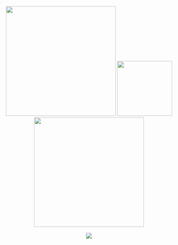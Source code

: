 ### <div align="center"> <img src="https://64.media.tumblr.com/7ebfbbff45c8db5083b2db218f8a13cc/ffef7e8029b7971b-37/s250x400/339552c99b9afa2f23841c7ec097740e1cba8eab.gifv" width="300"> <img src="https://64.media.tumblr.com/2220d5fdb1f84ecad00ee320afe33962/fcf30a7d52b1c113-6d/s100x200/77973073342760216a27a39b50c9470b7083c86f.gifv" width="150">  <img src="https://64.media.tumblr.com/0b07f7e686748319f8c2ec135851d67c/ddb75fe1265919cb-65/s250x400/4996505c492a00628315ec4e380d86a884f50ece.gifv" width="300"> </div>

<!--
**alex-fany/alex-fany** is a ✨ _special_ ✨ repository because its `README.md` (this file) appears on your GitHub profile.

Here are some ideas to get you started:

- 🔭 I’m currently working on ...
- 🌱 I’m currently learning ...
- 👯 I’m looking to collaborate on ...
- 🤔 I’m looking for help with ...
- 💬 Ask me about ...
- 📫 How to reach me: ...
- 😄 Pronouns: ...
- ⚡ Fun fact: ...
-->

  <!--
<div align="center">
  <img src="https://64.media.tumblr.com/976af9e0e299bbc1a4d66be839694ae9/5f5db224a7ccd749-af/s400x600/51c616e7bb19c517fe03f23b89802fbd8bd5e4ed.gifv">
  <img src="https://64.media.tumblr.com/976af9e0e299bbc1a4d66be839694ae9/5f5db224a7ccd749-af/s400x600/51c616e7bb19c517fe03f23b89802fbd8bd5e4ed.gifv">
  -->
  
  <!--
  <img src="https://64.media.tumblr.com/82a1de5b6dd3b51bd6ff7f472211db17/b907589d2815b212-55/s640x960/7f879d532471eba19856dd587d51e0d0a5f2d741.gifv">
  ![alt text](https://64.media.tumblr.com/976af9e0e299bbc1a4d66be839694ae9/5f5db224a7ccd749-af/s400x600/51c616e7bb19c517fe03f23b89802fbd8bd5e4ed.gifv) 
  ![alt text](https://64.media.tumblr.com/976af9e0e299bbc1a4d66be839694ae9/5f5db224a7ccd749-af/s400x600/51c616e7bb19c517fe03f23b89802fbd8bd5e4ed.gifv) Corazones azules
  ![alt text](https://64.media.tumblr.com/82a1de5b6dd3b51bd6ff7f472211db17/b907589d2815b212-55/s640x960/7f879d532471eba19856dd587d51e0d0a5f2d741.gifv) 
  ![alt text](https://64.media.tumblr.com/160be8ff70c9307fee63e88462eac1d5/aa31ac07a4e473fa-a2/s500x750/22f570f8eec9d542c0b63b9bf61f6c61a5b52956.gifv)
  ![alt text](https://64.media.tumblr.com/ccd37b36e57bf4afb6cf11591a243415/09dab327e86153b4-1c/s500x750/4b947295bd5d4cff38fd58bd0ba31470c837f7c9.gifv)
  ![alt text](https://64.media.tumblr.com/ccd37b36e57bf4afb6cf11591a243415/09dab327e86153b4-1c/s500x750/4b947295bd5d4cff38fd58bd0ba31470c837f7c9.gifv)
  <img src="https://64.media.tumblr.com/5845d6fb49c1ca738a051caa925a9e79/fd250c5745ab9525-04/s250x400/07a4a3bcac650f5799de4a7af3163e0a17ca48a0.gifv">
  -->
</div>

<!-- ![alt text](https://64.media.tumblr.com/4f96533ec8ce8d71ffe260c6a38f8e57/372fb4ade1723d58-94/s2048x3072/da6231d3786bca47594228eb08c2418387cd724e.pnj) -->

  <!-- <img src="https://64.media.tumblr.com/9c2ef15c126dc1fc1ab1db548a8ee803/05a796fda372b471-db/s250x400/dd9c831976cf0b8a1ed97d277601b29506718d00.gifv" width="200">
   <img src="https://64.media.tumblr.com/4887e84b780bdfef6da8c19e8e9cbedf/e680a99714cb44e7-a7/s100x200/e9f40332f77d9b2bfc556e0de9421caf55ff6a32.gifv"> 
   <img src="https://64.media.tumblr.com/bbf64ff6b6e45e5b9685a3371665618b/42dbc5f8f187cb8c-46/s1280x1920/eac11372a9f506db44e5ee27665645ecd97f7651.gifv">
   <img src="https://64.media.tumblr.com/ed6eccbb68c104a98230f8306cd85ca0/f5e833f9dcf56cac-4d/s100x200/0c64329f197964c932fcf29076eeefb1e4e91f20.gifv">
  <img src="https://64.media.tumblr.com/084100575af75b7726a5d8ef641774da/817b740b83129a0a-f0/s100x200/43f78d9ff62c6f9476dcaf5677b698f50299ec8f.gifv">
  <img src="https://64.media.tumblr.com/076ab4194d5d09881bcb03bde533f7bf/cefa63b1b6a16a03-73/s250x400/c4a977ac952658afc0caf567891ef7b833a83dc2.gifv">
   <img src=""> -->
<div align="center">
  <img src="https://64.media.tumblr.com/2642a1345d49a1cb30c7d983e0b33e5f/f9f725a077bae611-a6/s1280x1920/5f44b652867a1298ace4beac19a9a0c57868c613.gifv">
</div>
<!--
<div align="center">
  <img src="https://64.media.tumblr.com/7ed0d0793dcf3829dbf6ef54bdacd596/082497a4202676db-1c/s75x75_c1/b7f36355f5901b05df1f37ecd43b31847a83ecb4.gifv">
  <img src="https://64.media.tumblr.com/e4dc7c7619229eb531aee6031e49e5bf/46aa0f91c599f5b5-93/s75x75_c1/a84495a8180145b7de97e7ef74bebcf2461eed33.gifv">
  <img src="https://64.media.tumblr.com/e35212d429dde25711e1a9d90cefbb52/00cb86a729bb03b3-dd/s75x75_c1/3a9f5577fc75a39f315c1db901d1bce23adbcd7e.gifv">
  <img src="https://64.media.tumblr.com/36af674357abf9681adcccb7b4e6a234/00cb86a729bb03b3-e4/s75x75_c1/f420afd07bfb9c3035e72427eb338666f40b0c7f.gifv">
  <img src="https://64.media.tumblr.com/40d16c29cbed6d77e7a0b9ea794c1901/d9f9627d74995454-3c/s75x75_c1/ed2b6b85058e26bc4e78c846318716ecabd4410d.gifv">
  <img src="https://64.media.tumblr.com/5759c1710a6e9166df6b5ff74fcf0384/d9f9627d74995454-3e/s75x75_c1/a0d464bccd7c699944ed82c52c6072494dea7661.gifv">
  <img src="https://64.media.tumblr.com/23a797bbabeef7ed2276f93f78a0267b/bdbbf3489b406cb1-d6/s75x75_c1/b4acabc7f726ec2b0493da31bf3c417dbb1b86bf.webp">
  <img src="https://64.media.tumblr.com/37c97a7d7fb627213263bd84f102cb2f/9ee3db4b81776661-9e/s75x75_c1/6f5f9ac2abd20bc451673f674210f737288e04ff.gifv">
  <img src="https://64.media.tumblr.com/349a57e2c1dbfd773b5159444fded553/78a4b8991669a596-03/s75x75_c1/ad05921cdea6b339cb3361c653011878d76499a0.gifv">
  <img src="https://64.media.tumblr.com/6a5894524405f857e9f4d548a581009f/363de16c3ddc636a-6e/s75x75_c1/19ef46d08052afdf2a0d47d3ba9bed38c97d3976.gifv">
  <img src="https://64.media.tumblr.com/ddcf3cb249ff1831f720f1becd5de946/1e9ba0e90a2a12e6-85/s75x75_c1/0ce8ec420051c5fee6fbd5bbad8cdd7b44e7a448.gifv">
    <img src="https://64.media.tumblr.com/6c99e42e3f2daf529217a91e05a90f36/4d0027effef25ce6-54/s75x75_c1/ee02e3554ce99ca91721ccfde6d8df4abf2d2a61.gifv">
    <img src="https://64.media.tumblr.com/4231e1f33bce85c1bfe18fc5e6b0ffc1/4d0027effef25ce6-f6/s75x75_c1/d586030f89dc774d3e62502387769010a6cffc2b.gifv">
    <img src="https://64.media.tumblr.com/e784ef82a67cf726d2639594fced89ce/ebe4f7a1f57f38e8-60/s75x75_c1/40c832854b84d74aa49701ff18e15392ac155382.gifv">
    <img src="https://64.media.tumblr.com/b1d7f035a201b19b388494d54624f7d1/807566d5765ca1c6-fb/s75x75_c1/1a754e00bd3bb0aeeb1b7b33b6c467535af547ec.gifv">
    <img src="https://64.media.tumblr.com/ae78ab24225f37eb1ce49068ebff6a71/2ec35c7aad907bb5-0f/s75x75_c1/be3f31f53474f01feef5ef7fe01f6d831c76ecd9.gifv">
    <img src="https://64.media.tumblr.com/f669f1a29fdf2ef4db24c9aeb6b08b11/0ff874333561d5e2-1a/s75x75_c1/481154a7ad5a2bd079bb87dfd50da379dee62f61.gifv">
    <img src="https://64.media.tumblr.com/a9c20f09c8da68185c9b0e0cb584a19e/0d3ae9d54e1e9bde-e7/s75x75_c1/61c3b5e05d8516a510517d3452bede2d538d8f14.gifv">
    <img src="https://64.media.tumblr.com/b57298f9990a8c3807d088d767e7d6ae/227ca944526be4dc-d8/s75x75_c1/7c8ef01f3b0e5790ae2f733ec404e3d3b06eb8d2.webp">
    <img src="https://64.media.tumblr.com/05d5c2d5eb6764f9d0f80a073ff20a91/eb7088c9bc9a98b3-58/s75x75_c1/b976ef5411335c0f514e95ad562e0b124290ca6e.gifv">
    <img src="https://64.media.tumblr.com/62a881b84caeae153d62753d47f500ae/eb7088c9bc9a98b3-f1/s75x75_c1/8cf446a667d4d1b418dfc2e341ac647466693e44.gifv">
    <img src="https://64.media.tumblr.com/d8d4ea65be6950548f6751ec88a49345/612c9d510352e8b8-c5/s75x75_c1/aa4c5bc559d7a08d136af33682906fb65e9f2a41.gifv">
  <img src="https://64.media.tumblr.com/ea10ef918af754264c5a36a5e60d14c0/082497a4202676db-1f/s75x75_c1/283ff08180553239fb9da44bb8a9f39426c19914.gifv"> 
</div>
-->

